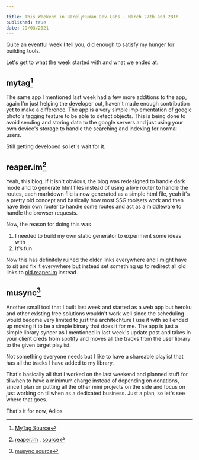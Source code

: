 ```yaml
---

title: This Weekend in BarelyHuman Dev Labs - March 27th and 28th
published: true
date: 29/03/2021
---
```


Quite an eventful week I tell you, did enough to satisfy my hunger for building tools.

Let's get to what the week started with and what we ended at.

## mytag[^1]

[^1]: [MyTag Source](https://github.com/cryptoboid/mytag)

The same app I mentioned last week had a few more additions to the app, again I'm just helping the developer out, haven't made enough contribution yet to make a difference.
The app is a very simple implementation of google photo's tagging feature to be able to detect objects. This is being done to avoid sending and storing data to the google servers and just using your own device's storage to handle the searching and indexing for normal users.

Still getting developed so let's wait for it.

## reaper.im[^2]

[^2]: [reaper.im](https://reaper.is) , [source](github.com/barelyhuman/reaper.im)

Yeah, this blog, if it isn't obvious, the blog was redesigned to handle dark mode and to generate html files instead of using a live router to handle the routes,
each markdown file is now generated as a simple html file, yeah it's a pretty old concept and basically how most SSG toolsets work and then have their own router to
handle some routes and act as a middleware to handle the browser requests.

Now, the reason for doing this was

1. I needed to build my own static generator to experiment some ideas with
2. It's fun

Now this has definitely ruined the older links everywhere and I might have to sit and fix it everywhere but instead set something up to redirect all old links to [old.reaper.im](https://old.reaper.im) instead

## musync[^3]

[^3]: [musync source](https://github.com/barelyhuman/musync)

Another small tool that I built last week and started as a web app but heroku and other existing free solutions wouldn't work well since the scheduling would become very
limited to just the architechture I use it with so I ended up moving it to be a simple binary that does it for me. The app is just a simple library syncer as I mentioned in
last week's update post and takes in your client creds from spotify and moves all the tracks from the user library to the given target playlist.

Not something everyone needs but I like to have a shareable playlist that has all the tracks I have added to my library.

That's basically all that I worked on the last weekend and planned stuff for tillwhen to have a minimum charge instead of depending on donations, since
I plan on putting all the other mini projects on the side and focus on just working on tillwhen as a dedicated business. Just a plan, so let's see where that goes.

That's it for now, Adios
